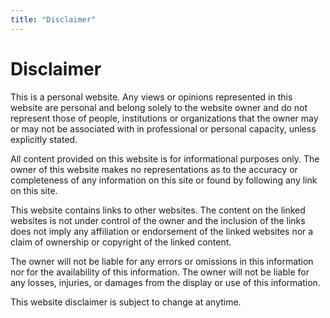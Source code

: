 ```yaml
---
title: "Disclaimer"
---
```

# Disclaimer

This is a personal website. Any views or opinions represented in this website are personal and belong
solely to the website owner and do not represent those of people, institutions or organizations that
the owner may or may not be associated with in professional or personal capacity, unless explicitly
stated.

All content provided on this website is for informational purposes only. The owner of this website
makes no representations as to the accuracy or completeness of any information on this site or
found by following any link on this site.

This website contains links to other websites. The content on the linked websites is not under control
of the owner and the inclusion of the links does not imply any affiliation or endorsement of the linked
websites nor a claim of ownership or copyright of the linked content.

The owner will not be liable for any errors or omissions in this information nor for the availability
of this information. The owner will not be liable for any losses, injuries, or damages from the
display or use of this information.

This website disclaimer is subject to change at anytime.
